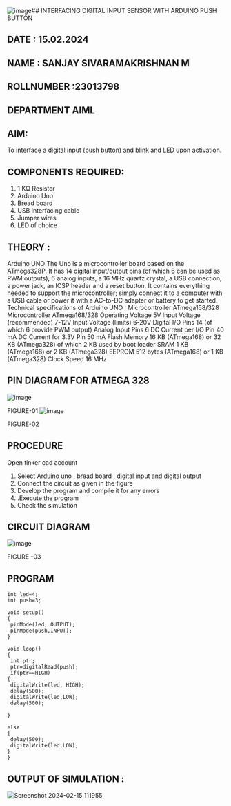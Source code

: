 ![image](https://github.com/sanjaysivaramakrishnan/-INTERFACING-DIGITAL-INPUT-SENSOR-WITH-ARDUINO-PUSH-BUTTON-/assets/151629616/e734e624-75ec-400b-8aaa-7a97170c0235)## INTERFACING DIGITAL INPUT SENSOR WITH ARDUINO PUSH BUTTON
## DATE : 15.02.2024
## NAME : SANJAY SIVARAMAKRISHNAN M																			             
## ROLLNUMBER :23013798
## DEPARTMENT AIML


## AIM:
To interface a digital input (push button) and blink and LED upon activation.
## COMPONENTS REQUIRED:
1.	1 KΩ Resistor 
2.	Arduino Uno 
3.	Bread board 
4.	USB Interfacing cable 
5.	Jumper wires 
6.	LED of choice 
## THEORY :
Arduino UNO
 	  The Uno is a microcontroller board based on the ATmega328P. It has 14 digital input/output pins (of which 6 can be used as PWM outputs), 6 analog inputs, a 16 MHz quartz crystal, a USB connection, a power jack, an ICSP header and a reset button. It contains everything needed to support the microcontroller; simply connect it to a computer with a USB cable or power it with a AC-to-DC adapter or battery to get started.
	Technical specifications of Arduino UNO :
Microcontroller	ATmega168/328
Microcontroller	ATmega168/328
Operating Voltage	5V
Input Voltage (recommended)	7-12V
Input Voltage (limits)	6-20V
Digital I/O Pins	14 (of which 6 provide PWM output)
Analog Input Pins	6
DC Current per I/O Pin	40 mA
DC Current for 3.3V Pin	50 mA
Flash Memory	16 KB (ATmega168) or 32 KB (ATmega328) of which 2 KB used by boot loader
SRAM	1 KB (ATmega168) or 2 KB (ATmega328)
EEPROM	512 bytes (ATmega168) or 1 KB (ATmega328)
Clock Speed	16 MHz
## PIN DIAGRAM FOR ATMEGA 328
 
![image](https://user-images.githubusercontent.com/36288975/163530394-115baee4-7ed1-49fe-9cce-d7b625e11e85.png)

FIGURE-01
![image](https://user-images.githubusercontent.com/36288975/163530431-4d390e98-0942-42d8-95b8-f57d348e6ad8.png)

FIGURE-02
## PROCEDURE 
 Open tinker cad account 
1.	Select Arduino uno , bread board , digital input and digital output 
2.	Connect the circuit as given in the figure 
3.	Develop the program and compile it for any errors 
4.	 .Execute the program 
5.	Check the simulation 



## CIRCUIT DIAGRAM 


![image](https://github.com/sanjaysivaramakrishnan/-INTERFACING-DIGITAL-INPUT-SENSOR-WITH-ARDUINO-PUSH-BUTTON-/assets/151629616/be4f3512-2f26-4072-8de7-d867dfb4b50b)



FIGURE -03




## PROGRAM 
 ~~~
int led=4;
int push=3;

void setup()
{
  pinMode(led, OUTPUT);
  pinMode(push,INPUT);
}

void loop()
{
  int ptr;
  ptr=digitalRead(push);
  if(ptr==HIGH)
{
  digitalWrite(led, HIGH);
  delay(500);
  digitalWrite(led,LOW);
  delay(500);  
   
}

else
{
  delay(500);
  digitalWrite(led,LOW);
}
}
~~~









 
 
 



## OUTPUT OF SIMULATION :

![Screenshot 2024-02-15 111955](https://github.com/sanjaysivaramakrishnan/-INTERFACING-DIGITAL-INPUT-SENSOR-WITH-ARDUINO-PUSH-BUTTON-/assets/151629616/a2488d74-a3d0-490b-a0c0-7372a4e682ed)


